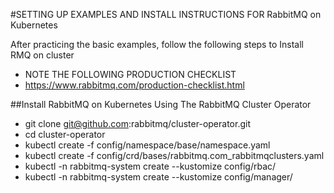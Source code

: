 #SETTING UP EXAMPLES AND INSTALL INSTRUCTIONS FOR RabbitMQ on Kubernetes

After practicing the basic examples, follow the following steps to Install RMQ on cluster
- NOTE THE FOLLOWING PRODUCTION CHECKLIST
- https://www.rabbitmq.com/production-checklist.html


##Install RabbitMQ on Kubernetes Using The RabbitMQ Cluster Operator

- git clone git@github.com:rabbitmq/cluster-operator.git
- cd cluster-operator
- kubectl create -f config/namespace/base/namespace.yaml
- kubectl create -f config/crd/bases/rabbitmq.com_rabbitmqclusters.yaml
- kubectl -n rabbitmq-system create --kustomize config/rbac/
- kubectl -n rabbitmq-system create --kustomize config/manager/


